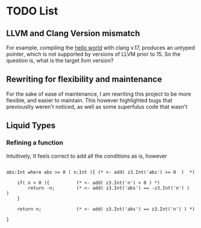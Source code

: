 
# TODO List

## LLVM and Clang Version mismatch

For example, compiling the [hello world](llvm-gen/example-hw.c) with clang v.17, produces an untyped pointer, which is not supported by versions of LLVM prior to 15. So the question is, what is the target llvm version?


## Rewriting for flexibility and maintenance

For the sake of ease of maintenance, I am rewriting this project to be more flexible, and easier to maintain. This however highlighted bugs that previouslty weren't noticed, as well as some superfulus code that wasn't  

## Liquid Types

### Refining a function

Intuitively, It feels correct to add all the conditions as is, however

```splash

abs:Int where abs >= 0 ( n:Int ){ (* <- add( z3.Int('abs') >= 0  )  *)

    if( n < 0 ){          (* <- add( z3.Int('n') < 0 ) *)
        return -n;        (* <- add( z3.Int('abs') == -z3.Int('n') )  )
    }

    return n;             (* <- add( z3.Int('abs') == z3.Int('n') ) *)

}

```

